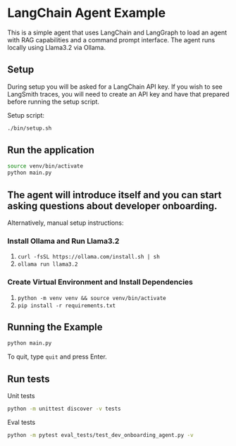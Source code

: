 # LangChain Agent Example

This is a simple agent that uses LangChain and LangGraph to load an agent with RAG capabilities and a
command prompt interface. The agent runs locally using Llama3.2 via Ollama.

## Setup

During setup you will be asked for a LangChain API key. If you wish to see LangSmith traces, you will need to create an API key and have that prepared before running the setup script.

Setup script:
```bash
./bin/setup.sh
```

## Run the application

```bash
source venv/bin/activate
python main.py
```

The agent will introduce itself and you can start asking questions about developer onboarding.
---

Alternatively, manual setup instructions:

### Install Ollama and Run Llama3.2

1. `curl -fsSL https://ollama.com/install.sh | sh`
2. `ollama run llama3.2`

### Create Virtual Environment and Install Dependencies

1. `python -m venv venv && source venv/bin/activate`
2. `pip install -r requirements.txt`

## Running the Example

```bash
python main.py
```

To quit, type `quit` and press Enter.

## Run tests

Unit tests
```bash
python -m unittest discover -v tests
```

Eval tests
```bash
python -m pytest eval_tests/test_dev_onboarding_agent.py -v
```
